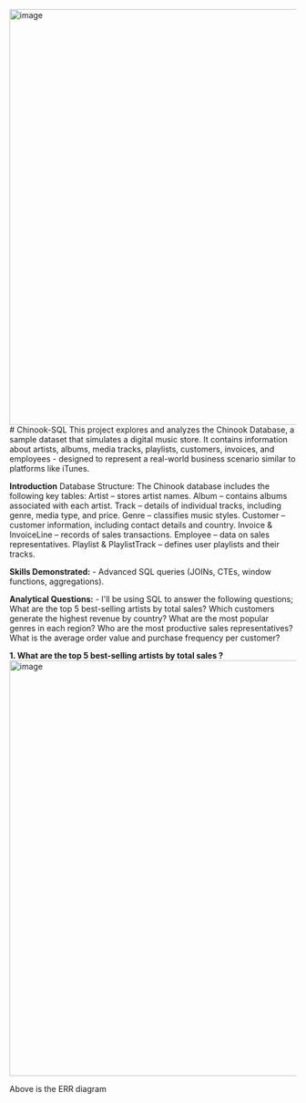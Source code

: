 <img width="781" height="729" alt="image" src="https://github.com/user-attachments/assets/419ccc3e-3755-4ffd-b4e8-b12c005e669a" /># Chinook-SQL
This project explores and analyzes the Chinook Database, a sample dataset that simulates a digital music store. It contains information about artists, albums, media tracks, playlists, customers, invoices, and employees - designed to represent a real-world business scenario similar to platforms like iTunes.

**Introduction**
Database Structure:
The Chinook database includes the following key tables:
Artist – stores artist names.
Album – contains albums associated with each artist.
Track – details of individual tracks, including genre, media type, and price.
Genre – classifies music styles.
Customer – customer information, including contact details and country.
Invoice & InvoiceLine – records of sales transactions.
Employee – data on sales representatives.
Playlist & PlaylistTrack – defines user playlists and their tracks.

**Skills Demonstrated:** - Advanced SQL queries (JOINs, CTEs, window functions, aggregations).

**Analytical Questions:** - I'll be using SQL to answer the following questions;
What are the top 5 best-selling artists by total sales?
Which customers generate the highest revenue by country?
What are the most popular genres in each region?
Who are the most productive sales representatives?
What is the average order value and purchase frequency per customer?

**1. What are the top 5 best-selling artists by total sales ?**
<img width="781" height="729" alt="image" src="https://github.com/user-attachments/assets/a3a02ee6-49a8-411b-83cb-8ec52ea0647f" />

Above is the ERR diagram


